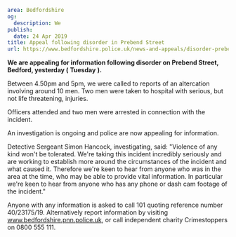 ```yaml
area: Bedfordshire
og:
  description: We
publish:
  date: 24 Apr 2019
title: Appeal following disorder in Prebend Street
url: https://www.bedfordshire.police.uk/news-and-appeals/disorder-prebend-street-april2019
```

**We are appealing for information following disorder on Prebend Street, Bedford, yesterday (** **Tuesday** **).**

Between 4.50pm and 5pm, we were called to reports of an altercation involving around 10 men. Two men were taken to hospital with serious, but not life threatening, injuries.

Officers attended and two men were arrested in connection with the incident.

An investigation is ongoing and police are now appealing for information.

Detective Sergeant Simon Hancock, investigating, said: "Violence of any kind won't be tolerated. We're taking this incident incredibly seriously and are working to establish more around the circumstances of the incident and what caused it. Therefore we're keen to hear from anyone who was in the area at the time, who may be able to provide vital information. In particular we're keen to hear from anyone who has any phone or dash cam footage of the incident."

Anyone with any information is asked to call 101 quoting reference number 40/23175/19. Alternatively report information by visiting www.bedfordshire.pnn.police.uk, or call independent charity Crimestoppers on 0800 555 111.
